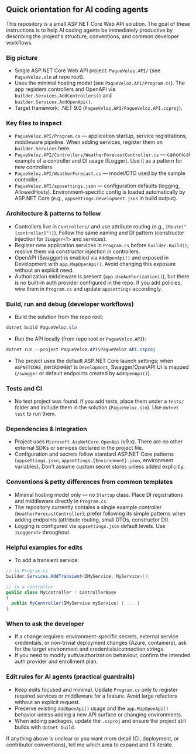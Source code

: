 ## Quick orientation for AI coding agents

This repository is a small ASP.NET Core Web API solution. The goal of these instructions is to help AI coding agents be immediately productive by describing the project's structure, conventions, and common developer workflows.

### Big picture
- Single ASP.NET Core Web API project: `PagueVeloz.API/` (see `PagueVeloz.sln` at repo root).
- Uses the minimal hosting model (see `PagueVeloz.API/Program.cs`). The app registers controllers and OpenAPI via `builder.Services.AddControllers()` and `builder.Services.AddOpenApi()`.
- Target framework: .NET 9.0 (`PagueVeloz.API/PagueVeloz.API.csproj`).

### Key files to inspect
- `PagueVeloz.API/Program.cs` — application startup, service registrations, middleware pipeline. When adding services, register them on `builder.Services` here.
- `PagueVeloz.API/Controllers/WeatherForecastController.cs` — canonical example of a controller and DI usage (ILogger). Use it as a pattern for new controllers.
- `PagueVeloz.API/WeatherForecast.cs` — model/DTO used by the sample controller.
- `PagueVeloz.API/appsettings.json` — configuration defaults (logging, AllowedHosts). Environment-specific config is loaded automatically by ASP.NET Core (e.g., `appsettings.Development.json` in build output).

### Architecture & patterns to follow
- Controllers live in `Controllers/` and use attribute routing (e.g., `[Route("[controller]")]`). Follow the same naming and DI pattern (constructor injection for `ILogger<T>` and services).
- Register new application services in `Program.cs` before `builder.Build()`; resolve them via constructor injection in controllers.
- OpenAPI (Swagger) is enabled via `AddOpenApi()` and exposed in Development with `app.MapOpenApi()`. Avoid changing this exposure without an explicit need.
- Authorization middleware is present (`app.UseAuthorization()`), but there is no built-in auth provider configured in the repo. If you add policies, wire them in `Program.cs` and update `appsettings` accordingly.

### Build, run and debug (developer workflows)
- Build the solution from the repo root:

```powershell
dotnet build PagueVeloz.sln
```

- Run the API locally (from repo root or `PagueVeloz.API`):

```powershell
dotnet run --project PagueVeloz.API\PagueVeloz.API.csproj
```

- The project uses the default ASP.NET Core launch settings; when `ASPNETCORE_ENVIRONMENT` is `Development`, Swagger/OpenAPI UI is mapped (`/swagger` or default endpoints created by `AddOpenApi()`).

### Tests and CI
- No test project was found. If you add tests, place them under a `tests/` folder and include them in the solution (`PagueVeloz.sln`). Use `dotnet test` to run them.

### Dependencies & integration
- Project uses `Microsoft.AspNetCore.OpenApi` (v9.x). There are no other external SDKs or services declared in the project file.
- Configuration and secrets follow standard ASP.NET Core patterns (`appsettings.json`, `appsettings.{Environment}.json`, environment variables). Don't assume custom secret stores unless added explicitly.

### Conventions & petty differences from common templates
- Minimal hosting model only — no `Startup` class. Place DI registrations and middleware directly in `Program.cs`.
- The repository currently contains a single example controller (`WeatherForecastController`); prefer following its simple patterns when adding endpoints (attribute routing, small DTOs, constructor DI).
- Logging is configured via `appsettings.json` default levels. Use `ILogger<T>` throughout.

### Helpful examples for edits
- To add a transient service:

```csharp
// in Program.cs
builder.Services.AddTransient<IMyService, MyService>();
```

```csharp
// in a controller
public class MyController : ControllerBase
{
  public MyController(IMyService myService) { ... }
}
```

### When to ask the developer
- If a change requires: environment-specific secrets, external service credentials, or non-trivial deployment changes (Azure, containers), ask for the target environment and credentials/connection strings.
- If you need to modify auth/authorization behaviour, confirm the intended auth provider and enrollment plan.

### Edit rules for AI agents (practical guardrails)
- Keep edits focused and minimal. Update `Program.cs` only to register required services or middleware for a feature. Avoid large refactors without an explicit request.
- Preserve existing `AddOpenApi()` usage and the `app.MapOpenApi()` behavior unless adding a new API surface or changing environments.
- When adding packages, update the `.csproj` and ensure the project still builds with `dotnet build`.

If anything above is unclear or you want more detail (CI, deployment, or contributor conventions), tell me which area to expand and I'll iterate. 
